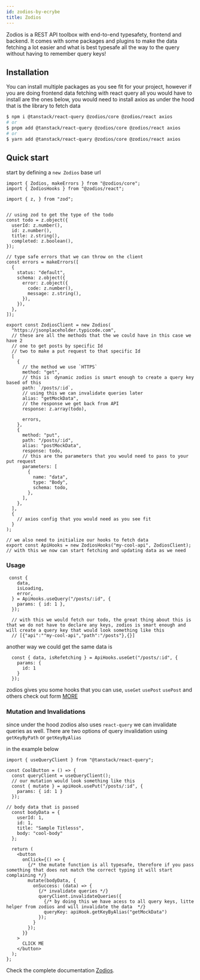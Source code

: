 ```yaml
---
id: zodios-by-ecrybe
title: Zodios
---
```


Zodios is a REST API toolbox with end-to-end typesafety, frontend and backend. It comes with some packages and plugins to make the data fetching a lot easier and what is best typesafe all the way to the query without having to remember query keys!

## Installation
You can install multiple packages as you see fit for your project, however if you are doing frontend data fetching with react query all you would have to install are the ones below, you would need to install axios as under the hood that is the library to fetch data

```bash
$ npm i @tanstack/react-query @zodios/core @zodios/react axios
# or
$ pnpm add @tanstack/react-query @zodios/core @zodios/react axios
# or
$ yarn add @tanstack/react-query @zodios/core @zodios/react axios
```

## Quick start

start by defining a `new Zodios` base url

```tsx
import { Zodios, makeErrors } from "@zodios/core";
import { ZodiosHooks } from "@zodios/react";

import { z, } from "zod";


// using zod to get the type of the todo
const todo = z.object({
  userId: z.number(),
  id: z.number(),
  title: z.string(),
  completed: z.boolean(),
});

// type safe errors that we can throw on the client
const errors = makeErrors([
  {
    status: "default",
    schema: z.object({
      error: z.object({
        code: z.number(),
        message: z.string(),
      }),
    }),
  },
]);

export const ZodiosClient = new Zodios(
  "https://jsonplaceholder.typicode.com",
  // these are all the methods that the we could have in this case we have 2
  // one to get posts by specific Id
  // two to make a put request to that specific Id
  [
    {
      // the method we use `HTTPS`
      method: "get",
      // this is  dynamic zodios is smart enough to create a query key based of this
      path: `/posts/:id`,
      // using this we can invalidate queries later
      alias: "getMockData",
      // the response we get back from API
      response: z.array(todo),

      errors,
    },
    {
      method: "put",
      path: "/posts/:id",
      alias: "postMockData",
      response: todo,
      // this are the parameters that you would need to pass to your put request
      parameters: [
        {
          name: "data",
          type: "Body",
          schema: todo,
        },
      ],
    },
  ],
  {
    // axios config that you would need as you see fit
  }
);

// we also need to initialize our hooks to fetch data
export const ApiHooks = new ZodiosHooks("my-cool-api", ZodiosClient);
// with this we now can start fetching and updating data as we need

```

### Usage

```tsx
 const {
    data,
    isLoading,
    error,
  } = ApiHooks.useQuery("/posts/:id", {
    params: { id: 1 },
  });

  // with this we would fetch our todo, the great thing about this is that we do not have to declare any keys, zodios is smart enough and will create a query key that would look something like this
  // [{"api":""my-cool-api","path":"/posts"},{}]

  ```

another way we could get the same data is

```tsx
  const { data, isRefetching } = ApiHooks.useGet("/posts/:id", {
    params: {
      id: 1
    }
  });

```
zodios gives you some hooks that you can use, `useGet`  `usePost`  `usePost` and others check out form [MORE](https://www.zodios.org/docs/client/react)


### Mutation and Invalidations

since under the hood zodios also uses `react-query` we can invalidate queries as well. There are two options of query invalidation using `getKeyByPath` or `getKeyByAlias`

in the example below

```tsx
import { useQueryClient } from "@tanstack/react-query";

const CoolButton = () => {
  const queryClient = useQueryClient();
  // our mutation would look something like this
  const { mutate } = apiHook.usePut("/posts/:id", {
    params: { id: 1 }
  });

// body data that is passed
  const bodyData = {
    userId: 1,
    id: 1,
    title: "Sample Titlesss",
    body: "cool-body"
  };

  return (
    <button
      onClick={() => {
        {/* the mutate function is all typesafe, therefore if you pass something that does not match the correct typing it will start complaining */}
        mutate(bodyData, {
          onSuccess: (data) => {
            {/* invalidate queries */}
            queryClient.invalidateQueries({
              {/* by doing this we have acess to all query keys, litte helper from zodios and will invalidate the data  */}
              queryKey: apiHook.getKeyByAlias("getMockData")
            });
          }
        });
      }}
    >
      CLICK ME
    </button>
  );
};

```

Check the complete documentation [Zodios](https://www.zodios.org/docs/intro).
